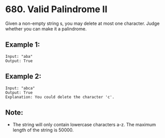 # 680. Valid Palindrome II

Given a non-empty string s, you may delete at most one character. Judge whether you can make it a palindrome.

## Example 1:

```
Input: "aba"
Output: True
```

## Example 2:

```
Input: "abca"
Output: True
Explanation: You could delete the character 'c'.
```

## Note:

* The string will only contain lowercase characters a-z. The maximum length of the string is 50000.
